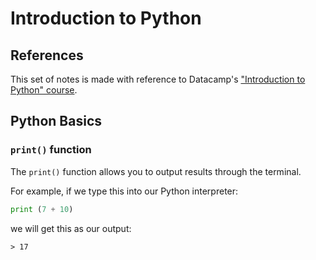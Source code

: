 # Introduction to Python

## References
This set of notes is made with reference to Datacamp's ["Introduction to Python" course](https://app.datacamp.com/learn/courses/intro-to-python-for-data-science).

## Python Basics

### `print()` function
The `print()` function allows you to output results through the terminal. 

For example, if we type this into our Python interpreter:
```python
print (7 + 10)
```
we will get this as our output:
```console
> 17
```
